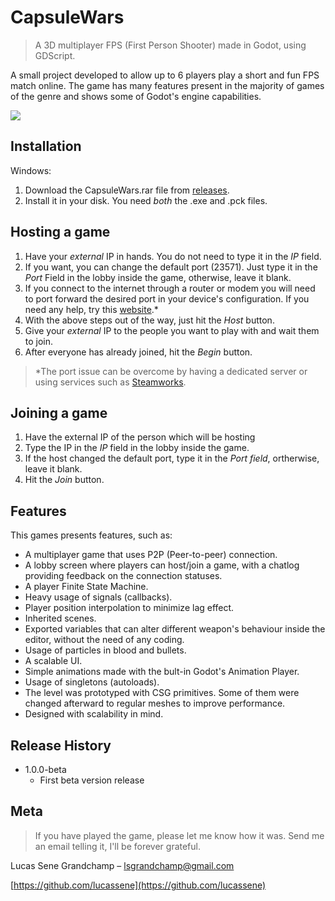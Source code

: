 # CapsuleWars
> A 3D multiplayer FPS (First Person Shooter) made in Godot, using GDScript.

A small project developed to allow up to 6 players play a short and fun FPS match online. The game has many features present in the majority of games of the genre and shows some of Godot's engine capabilities.

![](https://i.ibb.co/2kkhrkp/Capsule-Wars-Screen.jpg)

## Installation

Windows:

1. Download the CapsuleWars.rar file from [releases](https://github.com/lucassene/CapsuleWars/releases).
2. Install it in your disk. You need *both* the .exe and .pck files.

## Hosting a game

1. Have your *external* IP in hands. You do not need to type it in the *IP* field.
2. If you want, you can change the default port (23571). Just type it in the *Port* Field in the lobby inside the game, otherwise, leave it blank.
3. If you connect to the internet through a router or modem you will need to port forward the desired port in your device's configuration. If you need any help, try this [website](https://www.noip.com/support/knowledgebase/general-port-forwarding-guide/).*
4. With the above steps out of the way, just hit the *Host* button.
5. Give your *external* IP to the people you want to play with and wait them to join.
6. After everyone has already joined, hit the *Begin* button.
> *The port issue can be overcome by having a dedicated server or using services such as [Steamworks](https://partner.steamgames.com/).

## Joining a game

1. Have the external IP of the person which will be hosting
2. Type the IP in the *IP* field in the lobby inside the game.
3. If the host changed the default port, type it in the *Port field*, ortherwise, leave it blank.
3. Hit the *Join* button.

## Features

This games presents features, such as:
- A multiplayer game that uses P2P (Peer-to-peer) connection.
- A lobby screen where players can host/join a game, with a chatlog providing feedback on the connection statuses.
- A player Finite State Machine.
- Heavy usage of signals (callbacks).
- Player position interpolation to minimize lag effect.
- Inherited scenes.
- Exported variables that can alter different weapon's behaviour inside the editor, without the need of any coding.
- Usage of particles in blood and bullets.
- A scalable UI.
- Simple animations made with the bult-in Godot's Animation Player.
- Usage of singletons (autoloads).
- The level was prototyped with CSG primitives. Some of them were changed afterward to regular meshes to improve performance.
- Designed with scalability in mind.


## Release History

* 1.0.0-beta
    * First beta version release

## Meta

> If you have played the game, please let me know how it was. Send me an email telling it, I'll be forever grateful.

Lucas Sene Grandchamp – lsgrandchamp@gmail.com

[https://github.com/lucassene](https://github.com/lucassene)
